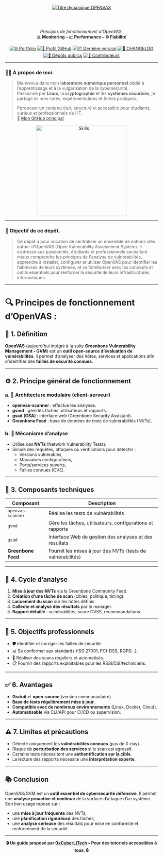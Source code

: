 <div align="center">

  <br></br>
  
  <a href="https://github.com/0xCyberLiTech">
    <img src="https://readme-typing-svg.herokuapp.com?font=JetBrains+Mono&size=50&duration=6000&pause=1000000000&color=FF0048&center=true&vCenter=true&width=1100&lines=%3EOPENVAS_" alt="Titre dynamique OPENVAS" />
  </a>
  
  <br></br>
  
  <p align="center">
    <em>Principes de fonctionnement d'OpenVAS.</em><br>
    <b>📊 Monitoring – 📈 Performance – ⚙️ Fiabilité</b>
  </p>

  [![🌐 Portfolio](https://img.shields.io/badge/Portfolio-0xCyberLiTech-181717?logo=github&style=flat-square)](https://0xcyberlitech.github.io/)
  [![🔗 Profil GitHub](https://img.shields.io/badge/Profil-GitHub-181717?logo=github&style=flat-square)](https://github.com/0xCyberLiTech)
  [![📦 Dernière version](https://img.shields.io/github/v/release/0xCyberLiTech/OpenVAS?label=version&style=flat-square&color=blue)](https://github.com/0xCyberLiTech/OpenVAS/releases/latest)
  [![📄 CHANGELOG](https://img.shields.io/badge/📄%20Changelog-OpenVAS-blue?style=flat-square)](https://github.com/0xCyberLiTech/OpenVAS/blob/main/CHANGELOG.md)
  [![📂 Dépôts publics](https://img.shields.io/badge/Dépôts-publics-blue?style=flat-square)](https://github.com/0xCyberLiTech?tab=repositories)
  [![👥 Contributeurs](https://img.shields.io/badge/👥%20Contributeurs-cliquez%20ici-007ec6?style=flat-square)](https://github.com/0xCyberLiTech/OpenVAS/graphs/contributors)

</div>

---

### 👨‍💻 **À propos de moi.**

> Bienvenue dans mon **laboratoire numérique personnel** dédié à l’apprentissage et à la vulgarisation de la cybersécurité.  
> Passionné par **Linux**, la **cryptographie** et les **systèmes sécurisés**, je partage ici mes notes, expérimentations et fiches pratiques.  
>  
> Pproposer un contenu clair, structuré et accessible pour étudiants, curieux et professionnels de l’IT.  
> 🔗 [Mon GitHub principal](https://github.com/0xCyberLiTech)

<p align="center">
  <a href="https://github.com/0xCyberLiTech" target="_blank" rel="noopener">
    <img src="https://skillicons.dev/icons?i=linux,debian,bash,docker,nginx,git,vim" alt="Skills" alt="Logo techno" width="300">
  </a>
</p>

---

### 🎯 **Objectif de ce dépôt.**

> Ce dépôt a pour vocation de centraliser un ensemble de notions clés autour d'OpenVAS (Open Vulnerability Assessment System). Il s’adresse aux passionnés, étudiants et professionnels souhaitant mieux comprendre
> les principes de l'analyse de vulnérabilités, apprendre à installer, configurer et utiliser OpenVAS pour identifier les faiblesses de leurs systèmes, et se familiariser avec les concepts et outils essentiels
> pour renforcer la sécurité de leurs infrastructures informatiques.

---

# 🔍 Principes de fonctionnement d’OpenVAS :

## 🧭 1. Définition
**OpenVAS** (aujourd’hui intégré à la suite **Greenbone Vulnerability Management - GVM**) est un **outil open-source d’évaluation de vulnérabilités**. Il permet d’analyser des hôtes, services et applications afin d’identifier des **failles de sécurité connues**.

---

## ⚙️ 2. Principe général de fonctionnement

### a. 🔗 Architecture modulaire (client-serveur)
- **openvas-scanner** : effectue les analyses.
- **gvmd** : gère les tâches, utilisateurs et rapports.
- **gsad (GSA)** : interface web (Greenbone Security Assistant).
- **Greenbone Feed** : base de données de tests de vulnérabilités (NVTs).

### b. 🧪 Mécanisme d’analyse
- Utilise des **NVTs** (Network Vulnerability Tests).
- Simule des requêtes, attaques ou vérifications pour détecter :
  - Versions vulnérables,
  - Mauvaises configurations,
  - Ports/services ouverts,
  - Failles connues (CVE).

---

## 🧱 3. Composants techniques

| Composant           | Description                                                      |
|---------------------|------------------------------------------------------------------|
| `openvas-scanner`   | Réalise les tests de vulnérabilités                             |
| `gvmd`              | Gère les tâches, utilisateurs, configurations et rapports        |
| `gsad`              | Interface Web de gestion des analyses et des résultats           |
| **Greenbone Feed**  | Fournit les mises à jour des NVTs (tests de vulnérabilités)      |

---

## 🔄 4. Cycle d’analyse

1. **Mise à jour des NVTs** via le Greenbone Community Feed.
2. **Création d'une tâche de scan** (cibles, politique, timing).
3. **Lancement du scan** sur les hôtes définis.
4. **Collecte et analyse des résultats** par le manager.
5. **Rapport détaillé** : vulnérabilités, score CVSS, recommandations.

---

## 🎯 5. Objectifs professionnels

- 🛡️ Identifier et corriger les failles de sécurité.
- 📊 Se conformer aux standards (ISO 27001, PCI-DSS, RGPD…).
- 🔁 Réaliser des scans réguliers et automatisés.
- 📋 Fournir des rapports exploitables pour les RSSI/DSI/techniciens.

---

## ✅ 6. Avantages

- **Gratuit** et **open-source** (version communautaire).
- **Base de tests régulièrement mise à jour**.
- **Compatible avec de nombreux environnements** (Linux, Docker, Cloud).
- **Automatisable** via CLI/API pour CI/CD ou supervision.

---

## ⚠️ 7. Limites et précautions

- Détecte uniquement les **vulnérabilités connues** (pas de 0-day).
- Risque de **perturbation des services** si le scan est agressif.
- Certains tests nécessitent une **authentification sur la cible**.
- La lecture des rapports nécessite une **interprétation experte**.

---

## 📚 Conclusion

OpenVAS/GVM est un **outil essentiel de cybersécurité défensive**. Il permet une **analyse proactive et continue** de la surface d’attaque d’un système. Son bon usage repose sur :
- une **mise à jour fréquente** des NVTs,
- une **planification rigoureuse** des tâches,
- une **analyse sérieuse** des résultats pour mise en conformité et renforcement de la sécurité.

---

<p align="center">
  <b>🔒 Un guide proposé par <a href="https://github.com/0xCyberLiTech">0xCyberLiTech</a> • Pour des tutoriels accessibles à tous. 🔒</b>
</p>
